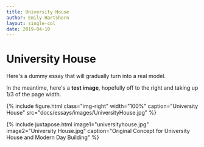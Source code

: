 ```yaml
---
title: University House
author: Emily Hartshorn
layout: single-col
date: 2019-04-10
---
```



# University House

Here's a dummy essay that will gradually turn into a real model.

In the meantime, here's a **test image**, hopefully off to the right and taking up 1/3 of the page width.

{% include figure.html 
class="img-right" 
width="100%" 
caption="University House" 
src="docs/essays/images/UniversityHouse.jpg" %}

{% include juxtapose.html
image1="universityhouse.jpg"
image2="University House.jpg"
caption="Original Concept for University House and Modern Day Building"
%}


